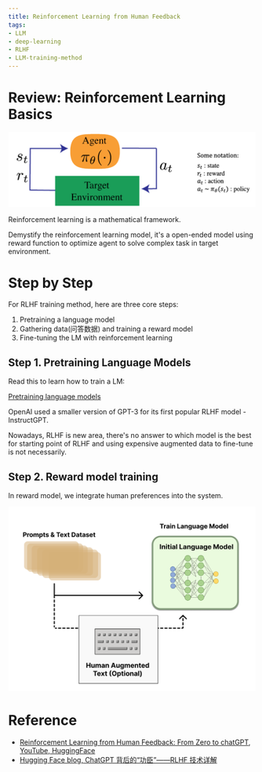 ```yaml
---
title: Reinforcement Learning from Human Feedback
tags:
- LLM
- deep-learning
- RLHF
- LLM-training-method
---
```



# Review: Reinforcement Learning Basics

![](computer_sci/deep_learning_and_machine_learning/LLM/train/attachments/Pasted%20image%2020230628145009.png)


Reinforcement learning is a mathematical framework. 

Demystify the reinforcement learning model, it's a open-ended model using reward function to optimize agent to solve complex task in target environment. 

<!---
# Origins of RLHF

## Pre Deep RL

![](Deep_Learning_And_Machine_Learning/LLM/train/attachments/Pasted%20image%2020230628160836.png)


Before, Deep RL don't use neural network to represent policy. What this system did was a machine learning system that created a policy by having humans label the actions that an agent took as being kind of correct or incorrect. This was just a simple decision rule where humans labeled every actions as good or bad.  This was essentially a reward model and a policy put together.

## For Deep RL

![](Deep_Learning_And_Machine_Learning/LLM/train/attachments/Pasted%20image%2020230628161627.png)

--->

# Step by Step

For RLHF training method, here are three core steps:

1. Pretraining a language model
2. Gathering data(问答数据) and training a reward model
3. Fine-tuning the LM with reinforcement learning

## Step 1. Pretraining Language Models

Read this to learn how to train a LM:

[Pretraining language models](computer_sci/deep_learning_and_machine_learning/LLM/train/train_LLM.md)

OpenAI used a smaller version of GPT-3 for its first popular RLHF model - InstructGPT.

Nowadays, RLHF is new area, there's no answer to which model is the best for starting point of RLHF and using expensive augmented data to fine-tune is not necessarily.

## Step 2. Reward model training

In reward model, we integrate human preferences into the system. 

![](computer_sci/deep_learning_and_machine_learning/LLM/train/attachments/Pasted%20image%2020230629145231.png)



# Reference

* [Reinforcement Learning from Human Feedback: From Zero to chatGPT, YouTube, HuggingFace](https://www.youtube.com/watch?v=2MBJOuVq380)
* [Hugging Face blog, ChatGPT 背后的“功臣”——RLHF 技术详解](https://huggingface.co/blog/zh/rlhf)